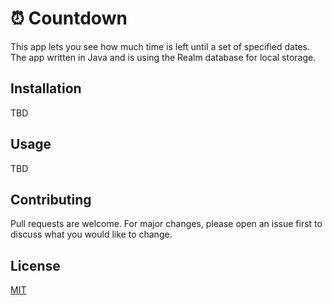 # ⏰ Countdown
This app lets you see how much time is left until a set of specified dates. The app written in Java and is using the Realm database for local storage.

## Installation
TBD

## Usage
TBD

## Contributing
Pull requests are welcome. For major changes, please open an issue first to discuss what you would like to change.

## License
[MIT](LICENSE.md)
